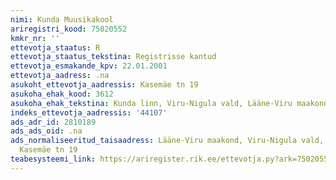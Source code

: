 ```yaml
---
nimi: Kunda Muusikakool
ariregistri_kood: 75020552
kmkr_nr: ''
ettevotja_staatus: R
ettevotja_staatus_tekstina: Registrisse kantud
ettevotja_esmakande_kpv: 22.01.2001
ettevotja_aadress: .na
asukoht_ettevotja_aadressis: Kasemäe tn 19
asukoha_ehak_kood: 3612
asukoha_ehak_tekstina: Kunda linn, Viru-Nigula vald, Lääne-Viru maakond
indeks_ettevotja_aadressis: '44107'
ads_adr_id: 2810189
ads_ads_oid: .na
ads_normaliseeritud_taisaadress: Lääne-Viru maakond, Viru-Nigula vald, Kunda linn,
  Kasemäe tn 19
teabesysteemi_link: https://ariregister.rik.ee/ettevotja.py?ark=75020552&ref=rekvisiidid
---
```

